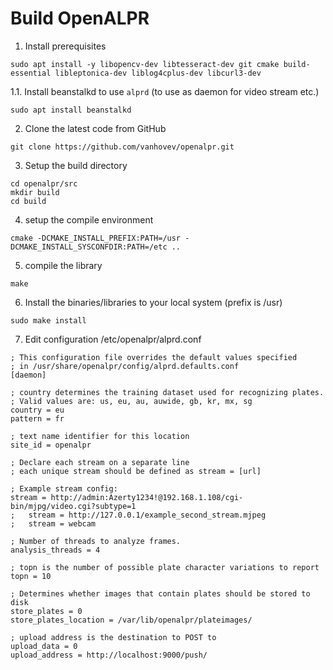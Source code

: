 # Build OpenALPR
1. Install prerequisites
```
sudo apt install -y libopencv-dev libtesseract-dev git cmake build-essential libleptonica-dev liblog4cplus-dev libcurl3-dev
```
1.1. Install beanstalkd to use `alprd` (to use as daemon for video stream etc.)
```
sudo apt install beanstalkd
```
2. Clone the latest code from GitHub
```
git clone https://github.com/vanhovev/openalpr.git
```
3. Setup the build directory
```
cd openalpr/src
mkdir build
cd build
```
4. setup the compile environment
```
cmake -DCMAKE_INSTALL_PREFIX:PATH=/usr -DCMAKE_INSTALL_SYSCONFDIR:PATH=/etc ..
```
5. compile the library
```
make
```
6. Install the binaries/libraries to your local system (prefix is /usr)
```
sudo make install
```

7. Edit configuration /etc/openalpr/alprd.conf
```
; This configuration file overrides the default values specified
; in /usr/share/openalpr/config/alprd.defaults.conf
[daemon]

; country determines the training dataset used for recognizing plates.
; Valid values are: us, eu, au, auwide, gb, kr, mx, sg
country = eu
pattern = fr

; text name identifier for this location
site_id = openalpr            

; Declare each stream on a separate line
; each unique stream should be defined as stream = [url]

; Example stream config:
stream = http://admin:Azerty1234!@192.168.1.108/cgi-bin/mjpg/video.cgi?subtype=1
;   stream = http://127.0.0.1/example_second_stream.mjpeg
;   stream = webcam

; Number of threads to analyze frames.
analysis_threads = 4

; topn is the number of possible plate character variations to report
topn = 10

; Determines whether images that contain plates should be stored to disk
store_plates = 0
store_plates_location = /var/lib/openalpr/plateimages/

; upload address is the destination to POST to
upload_data = 0
upload_address = http://localhost:9000/push/

```
